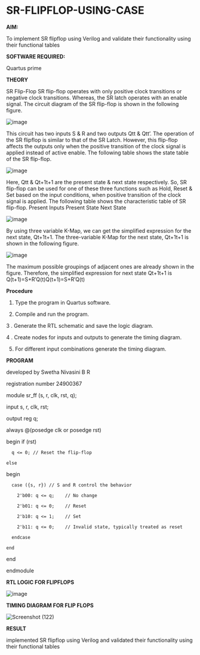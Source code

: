 # SR-FLIPFLOP-USING-CASE

**AIM:**

To implement  SR flipflop using Verilog and validate their functionality using their functional tables

**SOFTWARE REQUIRED:**

Quartus prime

**THEORY**

SR Flip-Flop SR flip-flop operates with only positive clock transitions or negative clock transitions. Whereas, the SR latch operates with an enable signal. The circuit diagram of the SR flip-flop is shown in the following figure.

![image](https://github.com/naavaneetha/SR-FLIPFLOP-USING-CASE/assets/154305477/0f710028-ad52-4d3e-9276-8714cf023a25)

 
This circuit has two inputs S & R and two outputs Qtt & Qtt’. The operation of the SR flipflop is similar to that of the SR Latch. However, this flip-flop affects the outputs only when the positive transition of the clock signal is applied instead of active enable. The following table shows the state table of the SR flip-flop.

![image](https://github.com/naavaneetha/SR-FLIPFLOP-USING-CASE/assets/154305477/dabfc4f4-87e3-4cbc-9472-f89ee1b5ed30)

 
Here, Qtt & Qt+1t+1 are the present state & next state respectively. So, SR flip-flop can be used for one of these three functions such as Hold, Reset & Set based on the input conditions, when positive transition of the clock signal is applied. The following table shows the characteristic table of SR flip-flop. Present Inputs Present State Next State

![image](https://github.com/naavaneetha/SR-FLIPFLOP-USING-CASE/assets/154305477/dd90d16c-aec5-4290-a586-e2346b1e9eb5)

 
By using three variable K-Map, we can get the simplified expression for the next state, Qt+1t+1. The three-variable K-Map for the next state, Qt+1t+1 is shown in the following figure.

![image](https://github.com/naavaneetha/SR-FLIPFLOP-USING-CASE/assets/154305477/473efad6-d70b-4ca7-aeb7-898bbfca319f)

 
The maximum possible groupings of adjacent ones are already shown in the figure. Therefore, the simplified expression for next state Qt+1t+1 is Q(t+1)=S+R′Q(t)Q(t+1)=S+R′Q(t)

**Procedure**

1. Type the program in Quartus software.

2. Compile and run the program.

3 . Generate the RTL schematic and save the logic diagram.

4  . Create nodes for inputs and outputs to generate the timing diagram.

5. For different input combinations generate the timing diagram.

**PROGRAM**



developed by Swetha Nivasini B R



registration number 24900367


module sr_ff (s, r, clk, rst, q);

  input s, r, clk, rst;
  
  output reg q;

  always @(posedge clk or posedge rst)
  
 begin
    if (rst)
    
      q <= 0; // Reset the flip-flop
      
    else
    
 begin
 
      case ({s, r}) // S and R control the behavior
      
        2'b00: q <= q;    // No change
        
        2'b01: q <= 0;    // Reset
        
        2'b10: q <= 1;    // Set
        
        2'b11: q <= 0;    // Invalid state, typically treated as reset
        
      endcase
      
    end
    
  end
  
endmodule




**RTL LOGIC FOR FLIPFLOPS**



![image](https://github.com/user-attachments/assets/6ad91cf7-0985-4b19-87e5-d90ecf7ccf15)



**TIMING DIAGRAM FOR FLIP FLOPS**



![Screenshot (122)](https://github.com/user-attachments/assets/ff874c22-4b42-4f80-9cdf-92df7755f4f9)



**RESULT**



implemented SR flipflop using Verilog and validated their functionality using their functional tables
